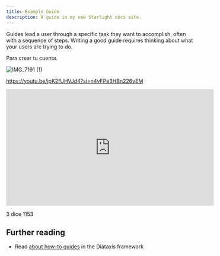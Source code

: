 ```yaml
---
title: Example Guide
description: A guide in my new Starlight docs site.
---
```


Guides lead a user through a specific task they want to accomplish, often with a sequence of steps.
Writing a good guide requires thinking about what your users are trying to do.

Para crear tu cuenta.

![IMG_7191 (1)](https://github.com/user-attachments/assets/1aad5a72-34bb-4700-86f2-ad1f70110dfa)

https://youtu.be/jpK2fUHVJd4?si=n4yFPe3HBn226vEM

<iframe
  width="560"
  height="315"
  src="https://www.youtube.com/embed/jpK2fUHVJd4"
  title="YouTube video player"
  frameborder="0"
  allow="accelerometer; autoplay; clipboard-write; encrypted-media; gyroscope; picture-in-picture"
  allowfullscreen
></iframe>

3 dice 1153


## Further reading

- Read [about how-to guides](https://diataxis.fr/how-to-guides/) in the Diátaxis framework

